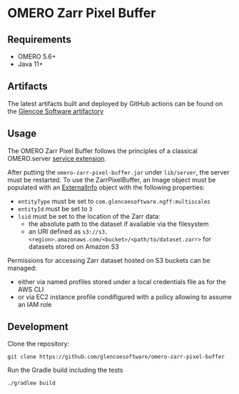 # OMERO Zarr Pixel Buffer

## Requirements

- OMERO 5.6+
- Java 11+

## Artifacts

The latest artifacts built and deployed by GitHub actions can be found on the
[Glencoe Software artifactory](https://artifacts.glencoesoftware.com/)

## Usage

The OMERO Zarr Pixel Buffer follows the principles of a classical OMERO.server
[service extension](https://omero.readthedocs.io/en/v5.6.10/developers/Server/ExtendingOmero.html#services).

After putting the `omero-zarr-pixel-buffer.jar` under `lib/server`, the server
must be restarted. To use the ZarrPixelBuffer, an Image object must be populated with
an [ExternalInfo](https://docs.openmicroscopy.org/omero-blitz/5.7.2/slice2html/omero/model/ExternalInfo.html)
object with the following properties:

-   `entityType` must be set to `com.glencoesoftware.ngff:multiscales`
-   `entityId` must be set to `3`
-   `lsid` must be set to the location of the Zarr data:
    - the absolute path to the dataset if available via the filesystem
    - an URI defined as `s3://s3.<region>.amazonaws.com/<bucket>/<path/to/dataset.zarr>`
      for datasets stored on Amazon  S3

Permissions for accessing Zarr dataset hosted on S3 buckets can be managed:

- either via named profiles stored under a local credentials file as for the AWS CLI
- or via EC2 instance profile condifigured with a policy allowing to assume an IAM role

## Development

Clone the repository:

    git clone https://github.com/glencoesoftware/omero-zarr-pixel-buffer

Run the Gradle build including the tests

    ./gradlew build

